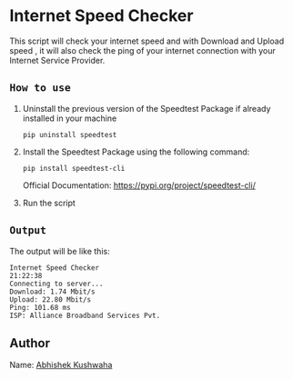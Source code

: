 # Internet Speed Checker

This script will check your internet speed and with Download and Upload speed , it will also check the ping of your internet connection with your Internet Service Provider.


## ```How to use```

1. Uninstall the previous version of the Speedtest Package if already installed in your machine

    `pip uninstall speedtest`

2. Install the Speedtest Package using the following command:
    
    `pip install speedtest-cli`

    Official Documentation: https://pypi.org/project/speedtest-cli/

2. Run the script 

## ```Output```

The output will be like this:
```
Internet Speed Checker
21:22:38
Connecting to server...
Download: 1.74 Mbit/s
Upload: 22.80 Mbit/s
Ping: 101.68 ms
ISP: Alliance Broadband Services Pvt.
```

## Author
Name: [Abhishek Kushwaha](https://github.com/Abbhiishek)